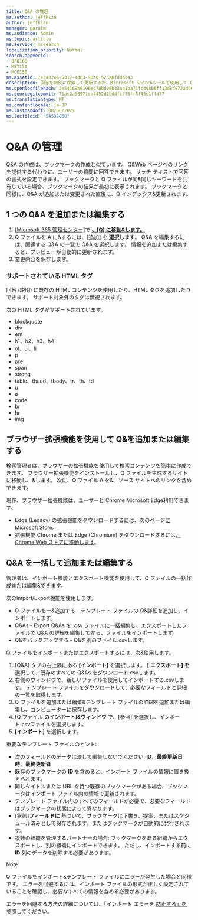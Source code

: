 ```yaml
---
title: Q&A の管理
ms.author: jeffkizn
author: jeffkizn
manager: parulm
ms.audience: Admin
ms.topic: article
ms.service: mssearch
localization_priority: Normal
search.appverid:
- BFB160
- MET150
- MOE150
ms.assetid: 7e3432e6-5317-4d63-90b0-52da6fddd343
description: 回答を個別に検索して更新するか、Microsoft Searchツールを使用して Q&を一度に編集します。
ms.openlocfilehash: 2e54169a6196ec78bd96b33aa1ba71fc498b6ff13d8d872ad06ca0db1d9fc2c0
ms.sourcegitcommit: 71ac2a38971ca4452d1bddfc773ff8f45e1ffd77
ms.translationtype: MT
ms.contentlocale: ja-JP
ms.lasthandoff: 08/06/2021
ms.locfileid: "54532868"
---
```

# <a name="manage-qas"></a>Q&A の管理

Q&A の作成は、ブックマークの作成と似ています。 Q&Web ページへのリンクを提供する代わりに、ユーザーの質問に回答できます。 リッチ テキストで回答の書式を設定できます。 ブックマークと Q ファイルが同&同じキーワードを共有している場合、ブックマークの結果が最初に表示されます。 ブックマークと同様に、Q&A が追加または変更された直後に、Q インデックス&更新されます。

## <a name="add-or-edit-a-single-qa"></a>1 つの Q&A を追加または編集する

1. [[Microsoft 365 管理センター]](https://admin.microsoft.com)で [**、[Q] に移動&します。**](https://admin.microsoft.com/Adminportal/Home#/MicrosoftSearch/qnas)
1. Q ファイルを A に&するには、[追加] を **選択します**。
Q&A を編集するには、関連する Q&A の一覧で Q&A を選択します。 情報を追加または編集すると、プレビューが自動的に更新されます。
1. 変更内容を保存します。

### <a name="supported-html-tags"></a>サポートされている HTML タグ

回答 (説明) に既存の HTML コンテンツを使用したり、HTML タグを追加したりできます。 サポート対象外のタグは無視されます。

次の HTML タグがサポートされています。

- blockquote
- div
- em
- h1、h2、h3、h4
- ol、ul、li
- p
- pre
- span
- strong
- table、thead、tbody、tr、th、td
- u
- a
- code
- br
- hr
- img

## <a name="add-or-edit-qas-using-browser-extensions"></a>ブラウザー拡張機能を使用して Q&を追加または編集する

検索管理者は、ブラウザーの拡張機能を使用して検索コンテンツを簡単に作成できます。 ブラウザー拡張機能をインストールし、Q ファイルを生成するサイトに移動し、&します。 次に、Q ファイル A を&、ソース サイトへのリンクを含めできます。

現在、ブラウザー拡張機能は、ユーザーと Chrome Microsoft Edge利用できます。

- Edge (Legacy) の拡張機能をダウンロードするには、次のページ[にMicrosoft Store。](https://www.microsoft.com/p/microsoft-search-content-creator/9nrqdbcbwq55?activetab=pivot:overviewtab)
- 拡張機能 Chrome または Edge (Chromium) をダウンロードするには[、Chrome Web ストアに移動します](https://chrome.google.com/webstore/detail/microsoft-search-content/nocnablpaoeecfmfnjoheefkogmleipm)。

## <a name="bulk-add-or-edit-qas"></a>Q&A を一括して追加または編集する

管理者は、インポート機能とエクスポート機能を使用して、Q ファイルの一括作成または編集&できます。

次のImport/Export機能を使用します。

- Q ファイルを一&追加する - テンプレート ファイルの Q&詳細を追加し、インポートします。
- Q&As - Export Q&As を .csv ファイルに一括編集し、エクスポートしたファイルで Q&A の詳細を編集してから、ファイルをインポートします。
- Q&をバックアップする - Q&を別のファイル.csvします。

Q ファイルをインポートまたはエクスポートするには、次&使用します。

1. [Q&A] タブの右上隅にある **[インポート]** を選択します。
[ **エクスポート] を** 選択して、既存のすべての Q&As をダウンロード.csvします。
1. 右側のウィンドウで、新しいファイルを使用してインポートする.csvします。 テンプレート ファイルをダウンロードして、必要なフィールドと詳細の一覧を取得します。
1. Q ファイルを追加または編集&テンプレート ファイルの詳細を追加または編集し、コンピューターに保存します。
1. [Q ファイル **のインポート]&ウィンドウ** で、[参照] を選択し、インポート.csvファイルを選択します。
1. **[インポート]** を選択します。

重要なテンプレート ファイルのヒント:

- 次のフィールドのデータは決して編集しないでください: **ID**、**最終更新日時**、**最終更新者**
- 既存のブックマークの **ID** を含めると、インポート ファイルの情報に置き換えられます。
- 同じタイトルまたは URL を持つ既存のブックマークがある場合、ブックマークはインポート ファイル内の情報で更新されます。
- テンプレート ファイル内のすべてのフィールドが必要で、必要なフィールドはブックマークの状態によって異なります。
- [状態]**フィールドに** 基づいて、ブックマークは下書き、提案、またはスケジュール済みとして保存されます。またはブックマークが自動的に発行されます。  
- 複数の組織を管理するパートナーの場合: ブックマークをある組織からエクスポートし、別の組織にインポートできます。 ただし、インポートする前に **ID** 列のデータを削除する必要があります。

> [!NOTE]
> Q ファイルをインポート&テンプレート ファイルにエラーが発生した場合と同様です。 エラーを回避するには、インポート ファイルの形式が正しく設定されていることを確認し、必要なすべての情報を含める必要があります。

エラーを回避する方法の詳細については、「インポート エラーを [防止する」を参照してください](manage-bookmarks.md#prevent-import-errors)。
